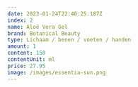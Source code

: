 ```yaml
---
date: 2023-01-24T22:40:25.187Z
index: 2
name: Aloë Vera Gel
brand: Botanical Beauty
type: Lichaam / benen / voeten / handen
amount: 1
content: 150
contentUnit: ml
price: 27.95
image: /images/essentia-sun.png
---
```

